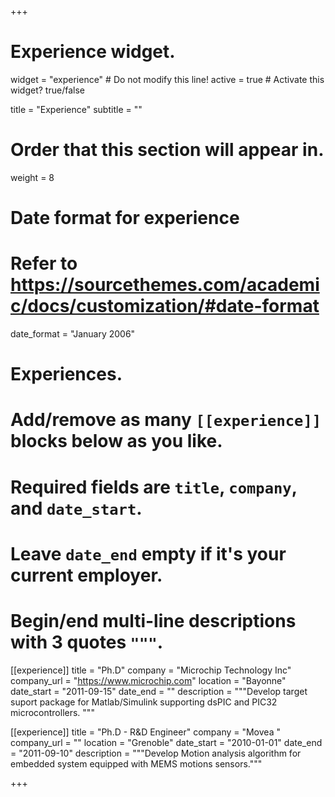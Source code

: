 +++
# Experience widget.
widget = "experience"  # Do not modify this line!
active = true  # Activate this widget? true/false

title = "Experience"
subtitle = ""

# Order that this section will appear in.
weight = 8

# Date format for experience
#   Refer to https://sourcethemes.com/academic/docs/customization/#date-format
date_format = "January 2006"

# Experiences.
#   Add/remove as many `[[experience]]` blocks below as you like.
#   Required fields are `title`, `company`, and `date_start`.
#   Leave `date_end` empty if it's your current employer.
#   Begin/end multi-line descriptions with 3 quotes `"""`.
[[experience]]
  title = "Ph.D"
  company = "Microchip Technology Inc"
  company_url = "https://www.microchip.com"
  location = "Bayonne"
  date_start = "2011-09-15"
  date_end = ""
  description = """Develop target suport package for Matlab/Simulink supporting dsPIC and PIC32 microcontrollers.
  """

[[experience]]
  title = "Ph.D - R&D Engineer"
  company = "Movea "
  company_url = ""
  location = "Grenoble"
  date_start = "2010-01-01"
  date_end = "2011-09-10"
  description = """Develop Motion analysis algorithm for embedded system equipped with MEMS motions sensors."""

+++
